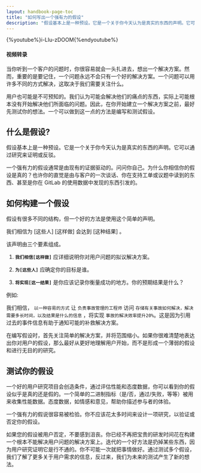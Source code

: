 ```yaml
---
layout: handbook-page-toc
title: "如何写出一个强有力的假设"
description: "假设基本上是一种预设。它是一个关于你今天认为是真实的东西的声明。它可以通过研究来证明或反驳。"
---
```



<!-- blank line -->
{%youtube%}i-LIu-zDOOM{%endyoutube%}
<!-- blank line -->

#### 视频转录
当你听到一个客户的问题时，你很容易就会一头扎进去，想出一个解决方案。然而，重要的是要记住，一个问题永远不会只有一个好的解决方案。一个问题可以用许多不同的方式解决，这取决于我们需要关注什么。

用户也可能是不可预知的。我们认为可能会解决他们的痛点的东西，实际上可能根本没有开始解决他们所面临的问题。因此，在你开始建立一个解决方案之前，最好先测试你的想法。一个可以做到这一点的方法是编写和测试假设。

## 什么是假设?

假设基本上是一种预设。它是一个关于你今天认为是真实的东西的声明。它可以通过研究来证明或反驳。

一个强有力的假设通常是由现有的证据驱动的。问问你自己。为什么你相信你的假设是真的？也许你的直觉是由与客户的一次谈话、你在支持工单或议题中读到的东西、甚至是你在 GitLab 的使用数据中发现的东西引发的。

## 如何构建一个假设

假设有很多不同的结构，但一个好的方法是使用这个简单的声明。

我们相信为 [这些人] [这样做] 会达到 [这种结果] 。

该声明由三个要素组成。

1. **`我们相信[这样做]`** 应详细说明你对用户问题的拟议解决方案。

1. **`为[这些人]`** 应确定你的目标是谁。

1. **`将实现[这一结果]`** 是你应该记录你衡量成功的地方。你的预期结果是什么？

例如:

我们相信， `以一种容易的方式` 让 `负责事故管理的工程师` 访问 `存储有关事故如何解决，解决需要多长时间，以及结果是什么的信息` ，将实现 `事故的解决效率提升20%`。这是因为引用过去的事件信息有助于通知可能的补救解决方案。

在编写假设时，首先关注简单的解决方案，并将范围缩小。如果你很难清楚地表达出你对用户的假设，那么最好从更好地理解用户开始，而不是形成一个薄弱的假设和进行无目的的研究。

## 测试你的假设

一个好的用户研究项目会创造条件，通过评估性能和态度数据，你可以看到你的假设似乎是真的还是假的。一个简单的二进制指标（是/否，通过/失败，等等）被用来收集性能数据。态度数据，如情感和意见，帮助你描述参与者的体验。

一个强有力的假说很容易被检验。你不应该花太多时间来设计一项研究，以验证或否定你的假设。

如果您的假设被用户否定，不要感到沮丧。你已经不再把宝贵的研发时间花在构建一个根本不能解决用户问题的解决方案上。迭代的一个好方法是扔掉某些东西，因为用户研究证明它是行不通的。你不可能一次就把事情做好。通过测试多个假设，我们了解了更多关于用户需求的信息，反过来，我们为未来的测试产生了新的想法。


